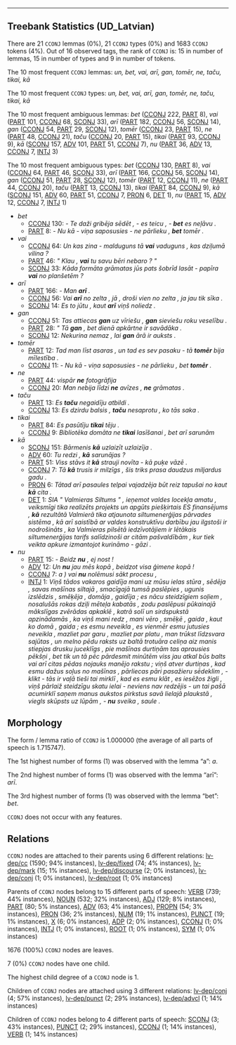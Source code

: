 

--------------------------------------------------------------------------------

## Treebank Statistics (UD_Latvian)

There are 21 `CCONJ` lemmas (0%), 21 `CCONJ` types (0%) and 1683 `CCONJ` tokens (4%).
Out of 16 observed tags, the rank of `CCONJ` is: 15 in number of lemmas, 15 in number of types and 9 in number of tokens.

The 10 most frequent `CCONJ` lemmas: <em>un, bet, vai, arī, gan, tomēr, ne, taču, tikai, kā</em>

The 10 most frequent `CCONJ` types:  <em>un, bet, vai, arī, gan, tomēr, ne, taču, tikai, kā</em>

The 10 most frequent ambiguous lemmas: <em>bet</em> ([CCONJ]() 222, [PART]() 8), <em>vai</em> ([PART]() 101, [CCONJ]() 68, [SCONJ]() 33), <em>arī</em> ([PART]() 182, [CCONJ]() 56, [SCONJ]() 14), <em>gan</em> ([CCONJ]() 54, [PART]() 29, [SCONJ]() 12), <em>tomēr</em> ([CCONJ]() 23, [PART]() 15), <em>ne</em> ([PART]() 48, [CCONJ]() 21), <em>taču</em> ([CCONJ]() 20, [PART]() 15), <em>tikai</em> ([PART]() 93, [CCONJ]() 9), <em>kā</em> ([SCONJ]() 157, [ADV]() 101, [PART]() 51, [CCONJ]() 7), <em>nu</em> ([PART]() 36, [ADV]() 13, [CCONJ]() 7, [INTJ]() 3)

The 10 most frequent ambiguous types:  <em>bet</em> ([CCONJ]() 130, [PART]() 8), <em>vai</em> ([CCONJ]() 64, [PART]() 46, [SCONJ]() 33), <em>arī</em> ([PART]() 166, [CCONJ]() 56, [SCONJ]() 14), <em>gan</em> ([CCONJ]() 51, [PART]() 28, [SCONJ]() 12), <em>tomēr</em> ([PART]() 12, [CCONJ]() 11), <em>ne</em> ([PART]() 44, [CCONJ]() 20), <em>taču</em> ([PART]() 13, [CCONJ]() 13), <em>tikai</em> ([PART]() 84, [CCONJ]() 9), <em>kā</em> ([SCONJ]() 151, [ADV]() 60, [PART]() 51, [CCONJ]() 7, [PRON]() 6, [DET]() 1), <em>nu</em> ([PART]() 15, [ADV]() 12, [CCONJ]() 7, [INTJ]() 1)


* <em>bet</em>
  * [CCONJ]() 130: <em>- Te daži gribēja sēdēt , - es teicu , - <b>bet</b> es neļāvu .</em>
  * [PART]() 8: <em>- Nu kā - viņa saposusies - ne pārlieku , <b>bet</b> tomēr .</em>
* <em>vai</em>
  * [CCONJ]() 64: <em>Un kas zina - malduguns tā <b>vai</b> vaduguns , kas dziļumā vilina ?</em>
  * [PART]() 46: <em>" Klau , <b>vai</b> tu savu bēri nebaro ? "</em>
  * [SCONJ]() 33: <em>Kāda formāta grāmatas jūs pats šobrīd lasāt - papīra <b>vai</b> no planšetēm ?</em>
* <em>arī</em>
  * [PART]() 166: <em>- Man <b>arī</b> .</em>
  * [CCONJ]() 56: <em>Vai <b>arī</b> no zelta , jā , droši vien no zelta , ja jau tik sīka .</em>
  * [SCONJ]() 14: <em>Es to jūtu , kaut <b>arī</b> viņš noliedz .</em>
* <em>gan</em>
  * [CCONJ]() 51: <em>Tas attiecas <b>gan</b> uz vīriešu , <b>gan</b> sieviešu roku veselību .</em>
  * [PART]() 28: <em>" Tā <b>gan</b> , bet dienā apkārtne ir savādāka .</em>
  * [SCONJ]() 12: <em>Nekurina nemaz , lai <b>gan</b> ārā ir auksts .</em>
* <em>tomēr</em>
  * [PART]() 12: <em>Tad man līst asaras , un tad es sev pasaku - tā <b>tomēr</b> bija mīlestība .</em>
  * [CCONJ]() 11: <em>- Nu kā - viņa saposusies - ne pārlieku , bet <b>tomēr</b> .</em>
* <em>ne</em>
  * [PART]() 44: <em>vispār <b>ne</b> fotogrāfija</em>
  * [CCONJ]() 20: <em>Man nebija līdzi <b>ne</b> avīzes , <b>ne</b> grāmatas .</em>
* <em>taču</em>
  * [PART]() 13: <em>Es <b>taču</b> negaidīju atbildi .</em>
  * [CCONJ]() 13: <em>Es dzirdu balsis , <b>taču</b> nesaprotu , ko tās saka .</em>
* <em>tikai</em>
  * [PART]() 84: <em>Es pasūtīju <b>tikai</b> tēju .</em>
  * [CCONJ]() 9: <em>Bibliotēka domāta ne <b>tikai</b> lasīšanai , bet arī sarunām</em>
* <em>kā</em>
  * [SCONJ]() 151: <em>Bārmenis <b>kā</b> uzlaizīt uzlaizīja .</em>
  * [ADV]() 60: <em>Tu redzi , <b>kā</b> sarunājas ?</em>
  * [PART]() 51: <em>Viss stāvs it <b>kā</b> strauji novīta - kā puķe vāzē .</em>
  * [CCONJ]() 7: <em>Tā <b>kā</b> trusis ir milzīgs , šis triks prasa daudzus miljardus gadu .</em>
  * [PRON]() 6: <em>Tātad arī pasaules telpai vajadzēja būt reiz tapušai no kaut <b>kā</b> cita .</em>
  * [DET]() 1: <em>SIA " Valmieras Siltums " , ieņemot valdes locekļa amatu , veiksmīgi tika realizēts projekts un apgūts piešķirtais ES finansējums , <b>kā</b> rezultātā Valmierā tika atjaunota siltumenerģijas pārvades sistēma , kā arī saistībā ar valdes konstruktīvu darbību jau ilgstoši ir nodrošināts , ka Valmieras pilsētā iedzīvotājiem ir lētākais siltumenerģijas tarifs salīdzinoši ar citām pašvaldībām , kur tiek veikta apkure izmantojot kurināmo - gāzi .</em>
* <em>nu</em>
  * [PART]() 15: <em>- Beidz <b>nu</b> , ej nost !</em>
  * [ADV]() 12: <em>Un <b>nu</b> jau mēs kopā , beidzot visa ģimene kopā !</em>
  * [CCONJ]() 7: <em>a ) vai <b>nu</b> nolēmusi sākt procesu ,</em>
  * [INTJ]() 1: <em>Viņš tādos vakaros gaidīja mani uz mūsu ielas stūra , sēdēja , savas mašīnas siltajā , smacīgajā tumsā paslēpies , ugunis izslēdzis , smēķēja , domāja , gaidīja ; es nācu steidzīgiem soļiem , nosalušās rokas dziļi mēteļa kabatās , zodu paslēpusi pūkainajā mākslīgas zvērādas apkaklē , katrā solī un sirdspukstā apzinādamās , ka viņš mani redz , mani vēro , smēķē , gaida , kaut ko domā , gaida ; es esmu neveikla , es vienmēr esmu jutusies neveikla , mazliet par garu , mazliet par platu , man trūkst līdzsvara sajūtas , un melno pēdu raksts uz baltā trotuāra celiņa aiz manis stiepjas drusku juceklīgs , pie mašīnas durtiņām tas aprausies pēkšņi , bet tik un tā pēc pārdesmit minūtēm viss jau atkal būs balts vai arī citas pēdas nojauks manējo rakstu ; viņš atver durtiņas , kad esmu dažus soļus no mašīnas , pārliecas pāri pasažieru sēdeklim , - klikt - tās ir vaļā tieši tai mirklī , kad es esmu klāt , es iesēžos žigli , viņš pārlaiž steidzīgu skatu ielai - neviens nav redzējis - un tai pašā acumirklī saņem manus aukstos pirkstus savā lielajā plaukstā , viegls skūpsts uz lūpām , - <b>nu</b> sveika , saule .</em>

## Morphology

The form / lemma ratio of `CCONJ` is 1.000000 (the average of all parts of speech is 1.715747).

The 1st highest number of forms (1) was observed with the lemma “a”: <em>a</em>.

The 2nd highest number of forms (1) was observed with the lemma “arī”: <em>arī</em>.

The 3rd highest number of forms (1) was observed with the lemma “bet”: <em>bet</em>.

`CCONJ` does not occur with any features.


## Relations

`CCONJ` nodes are attached to their parents using 6 different relations: [lv-dep/cc]() (1590; 94% instances), [lv-dep/fixed]() (74; 4% instances), [lv-dep/mark]() (15; 1% instances), [lv-dep/discourse]() (2; 0% instances), [lv-dep/conj]() (1; 0% instances), [lv-dep/root]() (1; 0% instances)

Parents of `CCONJ` nodes belong to 15 different parts of speech: [VERB]() (739; 44% instances), [NOUN]() (532; 32% instances), [ADJ]() (129; 8% instances), [PART]() (80; 5% instances), [ADV]() (63; 4% instances), [PROPN]() (54; 3% instances), [PRON]() (36; 2% instances), [NUM]() (19; 1% instances), [PUNCT]() (19; 1% instances), [X]() (6; 0% instances), [ADP]() (2; 0% instances), [CCONJ]() (1; 0% instances), [INTJ]() (1; 0% instances), [ROOT]() (1; 0% instances), [SYM]() (1; 0% instances)

1676 (100%) `CCONJ` nodes are leaves.

7 (0%) `CCONJ` nodes have one child.

The highest child degree of a `CCONJ` node is 1.

Children of `CCONJ` nodes are attached using 3 different relations: [lv-dep/conj]() (4; 57% instances), [lv-dep/punct]() (2; 29% instances), [lv-dep/advcl]() (1; 14% instances)

Children of `CCONJ` nodes belong to 4 different parts of speech: [SCONJ]() (3; 43% instances), [PUNCT]() (2; 29% instances), [CCONJ]() (1; 14% instances), [VERB]() (1; 14% instances)

